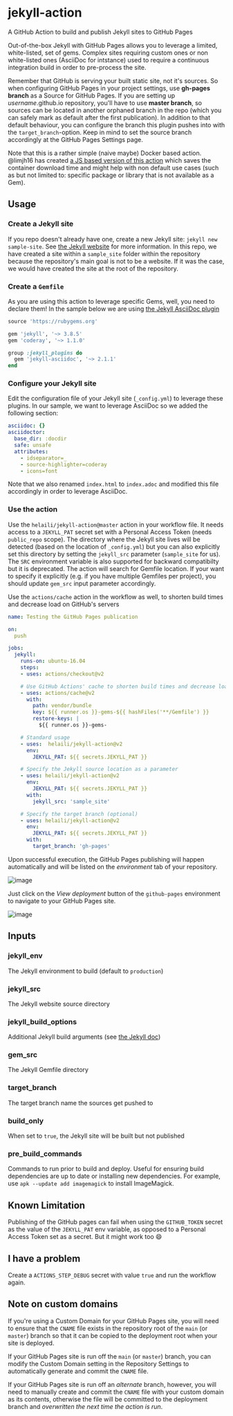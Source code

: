 # jekyll-action
A GitHub Action to build and publish Jekyll sites to GitHub Pages

Out-of-the-box Jekyll with GitHub Pages allows you to leverage a limited, white-listed, set of gems. Complex sites requiring custom ones or non white-listed ones (AsciiDoc for intstance) used to require a continuous integration build in order to pre-process the site.

Remember that GitHub is serving your built static site, not it's sources. So when configuring GitHub Pages in your project settings, use **gh-pages branch** as a Source for GitHub Pages. If you are setting up *username*.github.io repository, you'll have to use **master branch**, so sources can be located in another orphaned branch in the repo (which you can safely mark as default after the first publication).
In addition to that default behaviour, you can configure the branch this plugin pushes into with the `target_branch`-option. Keep in mind to set the source branch accordingly at the GitHub Pages Settings page.

Note that this is a rather simple (naive maybe) Docker based action. @limjh16 has created [a JS based version of this action](https://github.com/limjh16/jekyll-action-ts) which saves the container download time and might help with non default use cases (such as but not limited to: specific package or library that is not available as a Gem).

## Usage

### Create a Jekyll site
If you repo doesn't already have one, create a new Jekyll site:  `jekyll new sample-site`. See [the Jekyll website](https://jekyllrb.com/) for more information. In this repo, we have created a site within a `sample_site` folder within the repository because the repository's main goal is not to be a website. If it was the case, we would have created the site at the root of the repository.

### Create a `Gemfile`
As you are using this action to leverage specific Gems, well, you need to declare them! In the sample below we are using [the Jekyll AsciiDoc plugin](https://github.com/asciidoctor/jekyll-asciidoc)

```Ruby
source 'https://rubygems.org'

gem 'jekyll', '~> 3.8.5'
gem 'coderay', '~> 1.1.0'

group :jekyll_plugins do
  gem 'jekyll-asciidoc', '~> 2.1.1'
end

```

### Configure your Jekyll site
Edit the configuration file of your Jekyll site (`_config.yml`) to leverage these plugins. In our sample, we want to leverage AsciiDoc so we added the following section:

```yaml
asciidoc: {}
asciidoctor:
  base_dir: :docdir
  safe: unsafe
  attributes:
    - idseparator=_
    - source-highlighter=coderay
    - icons=font
```

Note that we also renamed `index.html` to `index.adoc` and modified this file accordingly in order to leverage AsciiDoc.

### Use the action
Use the `helaili/jekyll-action@master` action in your workflow file. It needs access to a `JEKYLL_PAT` secret set with a Personal Access Token (needs ` public_repo` scope). The directory where the Jekyll site lives will be detected (based on the location of `_config.yml`) but you can also explicitly set this directory by setting the `jekyll_src` parameter (`sample_site` for us). The `SRC` environment variable is also supported for backward compatibilty but it is deprecated.
The action will search for Gemfile location. If your want to specify it explicitly (e.g. if you have multiple Gemfiles per project), you should update `gem_src` input parameter accordingly.

Use the `actions/cache` action in the workflow as well, to shorten build times and decrease load on GitHub's servers

```yaml
name: Testing the GitHub Pages publication

on:
  push

jobs:
  jekyll:
    runs-on: ubuntu-16.04
    steps:
    - uses: actions/checkout@v2

    # Use GitHub Actions' cache to shorten build times and decrease load on servers
    - uses: actions/cache@v2
      with:
        path: vendor/bundle
        key: ${{ runner.os }}-gems-${{ hashFiles('**/Gemfile') }}
        restore-keys: |
          ${{ runner.os }}-gems-

    # Standard usage
    - uses:  helaili/jekyll-action@v2
      env:
        JEKYLL_PAT: ${{ secrets.JEKYLL_PAT }}

    # Specify the Jekyll source location as a parameter
    - uses: helaili/jekyll-action@v2
      env:
        JEKYLL_PAT: ${{ secrets.JEKYLL_PAT }}
      with:
        jekyll_src: 'sample_site'

    # Specify the target branch (optional)
    - uses: helaili/jekyll-action@v2
      env:
        JEKYLL_PAT: ${{ secrets.JEKYLL_PAT }}
      with:
        target_branch: 'gh-pages'
```

Upon successful execution, the GitHub Pages publishing will happen automatically and will be listed on the *_environment_* tab of your repository.

![image](https://user-images.githubusercontent.com/2787414/51083469-31e29700-171b-11e9-8f10-8c02dd485f83.png)

Just click on the *_View deployment_* button of the `github-pages` environment to navigate to your GitHub Pages site.

![image](https://user-images.githubusercontent.com/2787414/51083411-188d1b00-171a-11e9-9a25-f8b06f33053e.png)

## Inputs

### jekyll_env
The Jekyll environment to build (default to `production`)

### jekyll_src
The Jekyll website source directory

### jekyll_build_options
Additional Jekyll build arguments (see [the Jekyll doc](https://jekyllrb.com/docs/configuration/options/#build-command-options))

### gem_src
The Jekyll Gemfile directory

### target_branch
The target branch name the sources get pushed to

### build_only
When set to `true`, the Jekyll site will be built but not published

### pre_build_commands
Commands to run prior to build and deploy. Useful for ensuring build dependencies are up to date or installing new dependencies. For example, use `apk --update add imagemagick` to install ImageMagick.

## Known Limitation
Publishing of the GitHub pages can fail when using the `GITHUB_TOKEN` secret as the value of the `JEKYLL_PAT` env variable, as opposed to a Personal Access Token set as a secret. But it might work too :smile:

## I have a problem
Create a `ACTIONS_STEP_DEBUG` secret with value `true` and run the workflow again. 

## Note on custom domains
If you're using a Custom Domain for your GitHub Pages site, you will need to ensure that the `CNAME` file exists in the repository root of the `main` (or `master`) branch so that it can be copied to the deployment root when your site is deployed.

If your GitHub Pages site is run off the `main` (or `master`) branch, you can modify the Custom Domain setting in the Repository Settings to automatically generate and commit the `CNAME` file.

If your GitHub Pages site is run off an _alternate_ branch, however, you will need to manually create and commit the `CNAME` file with your custom domain as its contents, otherwise the file will be committed to the deployment branch and _overwritten the next time the action is run_.
